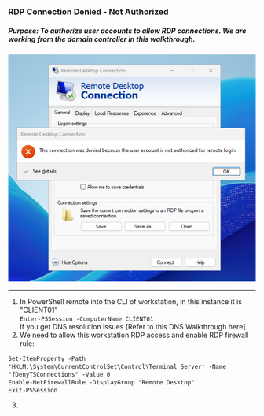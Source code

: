 ### RDP Connection Denied - Not Authorized
##### Purpose: To authorize user accounts to allow RDP connections. We are working from the domain controller in this walkthrough.
![example error](https://github.com/nickbruggen90/LabsVol8021Q/blob/main/Project%201.1%3A%20Active%20Directory%20and%20Windows%2010%20Integration/Images2/Screenshot%202025-07-23%20113753.png)

---
1. In PowerShell remote into the CLI of workstation, in this instance it is "CLIENT01"  
`Enter-PSSession -ComputerName CLIENT01`  
If you get DNS resolution issues [Refer to this DNS Walkthrough here].
2. We need to allow this workstation RDP access and enable RDP firewall rule:
```
Set-ItemProperty -Path 'HKLM:\System\CurrentControlSet\Control\Terminal Server' -Name "fDenyTSConnections" -Value 0
Enable-NetFirewallRule -DisplayGroup "Remote Desktop"
Exit-PSSession
```
3. 
